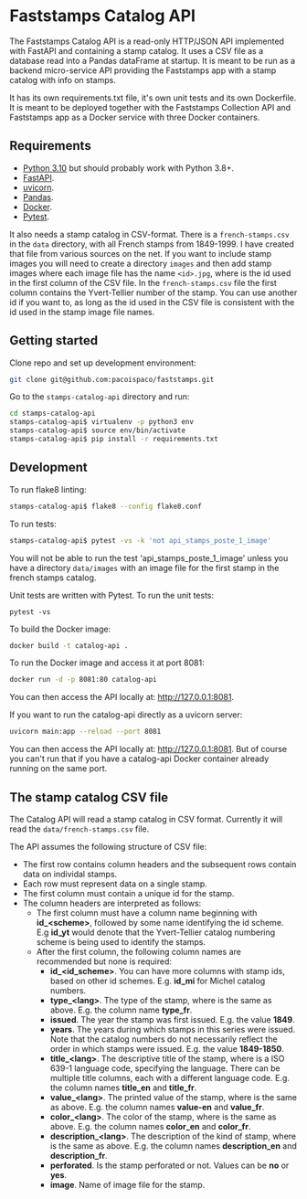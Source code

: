 # Faststamps Catalog API

The Faststamps Catalog API is a read-only HTTP/JSON API implemented with FastAPI and containing a stamp catalog. It uses a CSV file as a database read into a Pandas dataFrame at startup. It is meant to be run as a backend micro-service API providing the Faststamps app with a stamp catalog with info on stamps.

It has its own requirements.txt file, it's own unit tests and its own Dockerfile. It is meant to be deployed together with the Faststamps Collection API and Faststamps app as a Docker service with three Docker containers.

## Requirements

 * [Python 3.10](https://www.python.org/) but should probably work with Python 3.8+.
 * [FastAPI](https://fastapi.tiangolo.com/).
 * [uvicorn](https://www.uvicorn.org).
 * [Pandas](https://pandas.pydata.org/).
 * [Docker](https://www.docker.com).
 * [Pytest](https://docs.pytest.org).

It also needs a stamp catalog in CSV-format. There is a `french-stamps.csv` in the `data` directory, with all French stamps from 1849-1999. I have created that file from various sources on the net. If you want to include stamp images you will need to create a directory `images` and then add stamp images where each image file has the name `<id>.jpg`, where <id> is the id used in the first column of the CSV file. In the `french-stamps.csv` file the first column contains the Yvert-Tellier number of the stamp. You can use another id if you want to, as long as the id used in the CSV file is consistent with the id used in the stamp image file names.

## Getting started

Clone repo and set up development environment:
```bash
git clone git@github.com:pacoispaco/faststamps.git
```

Go to the `stamps-catalog-api` directory and run:
```bash
cd stamps-catalog-api
stamps-catalog-api$ virtualenv -p python3 env
stamps-catalog-api$ source env/bin/activate
stamps-catalog-api$ pip install -r requirements.txt
```

## Development

To run flake8 linting:
```bash
stamps-catalog-api$ flake8 --config flake8.conf
```

To run tests:
```bash
stamps-catalog-api$ pytest -vs -k 'not api_stamps_poste_1_image'
```

You will not be able to run the test 'api\_stamps\_poste\_1\_image' unless you have a directory `data/images` with an image file for the first stamp in the french stamps catalog.

Unit tests are written with Pytest. To run the unit tests:
```
pytest -vs
```

To build the Docker image:

```bash
docker build -t catalog-api .
```

To run the Docker image and access it at port 8081:

```bash
docker run -d -p 8081:80 catalog-api
```

You can then access the API locally at: http://127.0.0.1:8081.

If you want to run the catalog-api directly as a uvicorn server:

```bash
uvicorn main:app --reload --port 8081
```

You can then access the API locally at: http://127.0.0.1:8081. But of course you can't run that if
you have a catalog-api Docker container already running on the same port.


## The stamp catalog CSV file

The Catalog API will read a stamp catalog in CSV format. Currently it will read the `data/french-stamps.csv` file.

The API assumes the following structure of CSV file:

* The first row contains column headers and the subsequent rows contain data on individal stamps.
* Each row must represent data on a single stamp.
* The first column must contain a unique id for the stamp.
* The column headers are interpreted as follows:
  * The first column must have a column name beginning with **id_\<scheme\>**, followed by some name identifying the id scheme. E.g **id_yt** would denote that the Yvert-Tellier catalog numbering scheme is being used to identify the stamps.
  * After the first column, the following column names are recommended but none is required:
    - **id_\<id_scheme\>**. You can have more columns with stamp ids, based on other id schemes. E.g. **id_mi** for Michel catalog numbers.
    - **type_\<lang\>**. The type of the stamp, where <lang> is the same as above. E.g. the column name **type_fr**.
    - **issued**. The year the stamp was first issued. E.g. the value **1849**.
    - **years**. The years during which stamps in this series were issued. Note that the catalog numbers do not necessarily reflect the order in which stamps were issued. E.g. the value **1849-1850**.
    - **title_\<lang\>**. The descriptive title of the stamp, where <lang> is a ISO 639-1 language code, specifying the language. There can be multiple title columns, each with a different language code. E.g. the column names **title_en** and **title_fr**.
    - **value_\<lang\>**. The printed value of the stamp, where <lang> is the same as above. E.g. the column names **value-en** and **value_fr**.
    - **color_\<lang\>**. The color of the stamp, where <lang> is the same as above. E.g. the column names **color_en** and **color_fr**.
    - **description_\<lang\>**. The description of the kind of stamp, where <lang> is the same as above. E.g. the column names **description_en** and **description_fr**.
    - **perforated**. Is the stamp perforated or not. Values can be **no** or **yes**.
    - **image**. Name of image file for the stamp.
